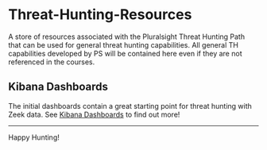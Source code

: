 # Threat-Hunting-Resources
A store of resources associated with the Pluralsight Threat Hunting Path that can be used for general threat hunting capabilities.  All general TH capabilities developed by PS will be contained here even if they are not referenced in the courses.

## Kibana Dashboards

The initial dashboards contain a great starting point for threat hunting with Zeek data. See [Kibana Dashboards](./Kibana%20Dashboards) to find out more!

---

Happy Hunting!
